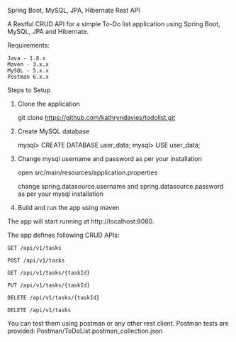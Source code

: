 Spring Boot, MySQL, JPA, Hibernate Rest API

A Restful CRUD API for a simple To-Do list application using Spring Boot, MySQL, JPA and Hibernate.

Requirements:

    Java - 1.8.x
    Maven - 3.x.x
    MySQL - 5.x.x
    Postman 6.x.x

Steps to Setup

1. Clone the application

	git clone https://github.com/kathryndavies/todolist.git

2. Create MySQL database

	mysql> CREATE DATABASE user_data;
	mysql> USE user_data;

3. Change mysql username and password as per your installation

    open src/main/resources/application.properties

    change spring.datasource.username and spring.datasource.password as per your mysql installation

4. Build and run the app using maven

The app will start running at http://localhost:8080.

The app defines following CRUD APIs:

	GET /api/v1/tasks

	POST /api/v1/tasks

	GET /api/v1/tasks/{taskId}

	PUT /api/v1/tasks/{taskId}

	DELETE /api/v1/tasks/{taskId}
    
    DELETE /api/v1/tasks

You can test them using postman or any other rest client. Postman tests are provided: Postman/ToDoList.postman_collection.json